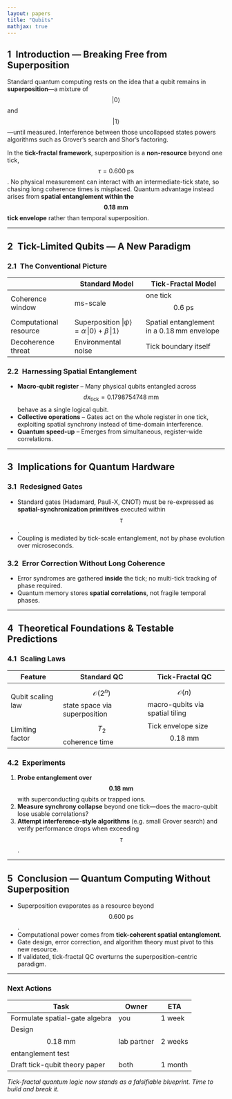 ```yaml
---
layout: papers
title: "Qubits"
mathjax: true
---
```


## 1 Introduction — Breaking Free from Superposition  

Standard quantum computing rests on the idea that a qubit remains in **superposition**—a mixture of $$|0\rangle$$ and $$|1\rangle$$ —until measured. 
Interference between those uncollapsed states powers algorithms such as Grover’s search and Shor’s factoring.  

In the **tick-fractal framework**, superposition is a **non-resource** beyond one tick, $$\tau = 0.600\;\text{ps}$$. No physical measurement can interact with an intermediate-tick state, so chasing long coherence times is misplaced. Quantum advantage instead arises from **spatial entanglement within the $$0.18\;\text{mm}$$ tick envelope** rather than temporal superposition.

---

## 2 Tick-Limited Qubits — A New Paradigm  

### 2.1 The Conventional Picture  

|                      | Standard Model | Tick-Fractal Model |
|----------------------|----------------|--------------------|
| Coherence window     | ms-scale | one tick $$0.6\;\text{ps}$$ |
| Computational resource | Superposition $\lvert\psi\rangle = \alpha\,\lvert 0\rangle + \beta\,\lvert 1\rangle$ | Spatial entanglement in a $0.18\,\text{mm}$ envelope |
| Decoherence threat   | Environmental noise | Tick boundary itself |

### 2.2 Harnessing Spatial Entanglement  

* **Macro-qubit register** – Many physical qubits entangled across $$dx_{\text{tick}} = 0.1798754748\;\text{mm}$$ behave as a single logical qubit.  
* **Collective operations** – Gates act on the whole register in one tick, exploiting spatial synchrony instead of time-domain interference.  
* **Quantum speed-up** – Emerges from simultaneous, register-wide correlations.

---

## 3 Implications for Quantum Hardware  

### 3.1 Redesigned Gates  

* Standard gates (Hadamard, Pauli-X, CNOT) must be re-expressed as **spatial-synchronization primitives** executed within $$\tau$$.  
* Coupling is mediated by tick-scale entanglement, not by phase evolution over microseconds.

### 3.2 Error Correction Without Long Coherence  

* Error syndromes are gathered **inside** the tick; no multi-tick tracking of phase required.  
* Quantum memory stores **spatial correlations**, not fragile temporal phases.

---

## 4 Theoretical Foundations & Testable Predictions  

### 4.1 Scaling Laws  

| Feature | Standard QC | Tick-Fractal QC |
|---------|-------------|-----------------|
| Qubit scaling law | $$\mathcal O(2^n)$$ state space via superposition | $$\mathcal O(n)$$ macro-qubits via spatial tiling |
| Limiting factor | $$T_2$$ coherence time | Tick envelope size $$0.18\;\text{mm}$$ |

### 4.2 Experiments  

1. **Probe entanglement over $$0.18\;\text{mm}$$** with superconducting qubits or trapped ions.  
2. **Measure synchrony collapse** beyond one tick—does the macro-qubit lose usable correlations?  
3. **Attempt interference-style algorithms** (e.g. small Grover search) and verify performance drops when exceeding $$\tau$$.

---

## 5 Conclusion — Quantum Computing Without Superposition  

* Superposition evaporates as a resource beyond $$0.600\;\text{ps}$$.  
* Computational power comes from **tick-coherent spatial entanglement**.  
* Gate design, error correction, and algorithm theory must pivot to this new resource.  
* If validated, tick-fractal QC overturns the superposition-centric paradigm.

---

### Next Actions  

| Task | Owner | ETA |
|------|-------|-----|
| Formulate spatial-gate algebra | you | 1 week |
| Design $$0.18\;\text{mm}$$ entanglement test | lab partner | 2 weeks |
| Draft tick-qubit theory paper | both | 1 month |

*Tick-fractal quantum logic now stands as a falsifiable blueprint. Time to build and break it.*

